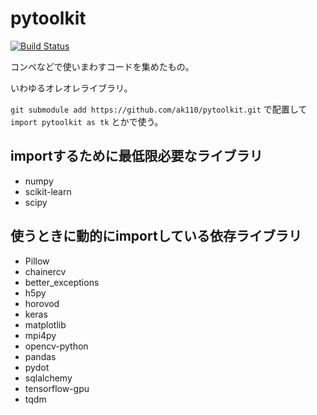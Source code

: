 # pytoolkit

[![Build Status](https://travis-ci.org/ak110/pytoolkit.svg?branch=master)](https://travis-ci.org/ak110/pytoolkit)

コンペなどで使いまわすコードを集めたもの。

いわゆるオレオレライブラリ。

`git submodule add https://github.com/ak110/pytoolkit.git` で配置して `import pytoolkit as tk` とかで使う。

## importするために最低限必要なライブラリ

- numpy
- scikit-learn
- scipy

## 使うときに動的にimportしている依存ライブラリ

- Pillow
- chainercv
- better_exceptions
- h5py
- horovod
- keras
- matplotlib
- mpi4py
- opencv-python
- pandas
- pydot
- sqlalchemy
- tensorflow-gpu
- tqdm
